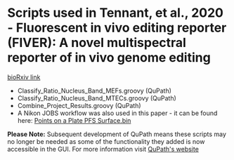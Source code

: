 # Scripts used in Tennant, et al., 2020 - Fluorescent in vivo editing reporter (FIVER): A novel multispectral reporter of in vivo genome editing

[bioRxiv link](https://www.biorxiv.org/content/10.1101/2020.07.14.200170v1)

  * Classify_Ratio_Nucleus_Band_MEFs.groovy (QuPath)
  * Classify_Ratio_Nucleus_Band_MTECs.groovy (QuPath)
  * Combine_Project_Results.groovy (QuPath)
  * A Nikon JOBS workflow was also used in this paper - it can be found here: [Points on a Plate PFS Surface.bin](https://github.com/IGMM-ImagingFacility/JOBS/blob/master/Points%20on%20a%20Plate%20PFS%20Surface.bin)
  
  **Please Note:** Subsequent development of QuPath means these scripts may no longer be needed as some of the functionality they added is now accessible in the GUI. For more information visit [QuPath's website](qupath.github.io)

